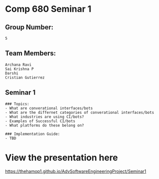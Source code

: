 # Comp 680 Seminar 1

## Group Number: 

    5

## Team Members: 

	Archana Ravi
	Sai Krishna P
	Darshi
	Cristian Gutierrez

## Seminar 1

    ### Topics:
	- What are converational interfaces/bots
	- What are the differnet categories of converational interfaces/bots
	- What industries are using CI/bots?
	- Examples of Successful CI/bots
	- What platforms do these belong on?

    ### Implementation Guide:
    - TBD 

# View the presentation here

https://thehamop1.github.io/AdvSoftwareEngineeringProject/Seminar1
